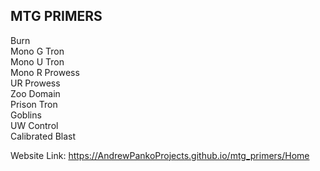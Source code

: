 ## MTG PRIMERS

Burn <br>
Mono G Tron <br>
Mono U Tron <br>
Mono R Prowess <br>
UR Prowess <br>
Zoo Domain <br>
Prison Tron <br>
Goblins <br>
UW Control <br>
Calibrated Blast <br>

Website Link: https://AndrewPankoProjects.github.io/mtg_primers/Home

 
